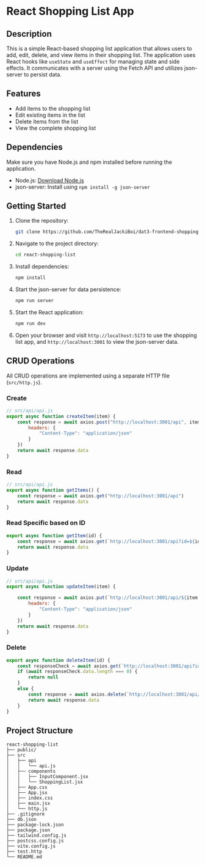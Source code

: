 # React Shopping List App

## Description

This is a simple React-based shopping list application that allows users to add, edit, delete, and view items in their shopping list. The application uses React hooks like `useState` and `useEffect` for managing state and side effects. It communicates with a server using the Fetch API and utilizes json-server to persist data.

## Features

- Add items to the shopping list
- Edit existing items in the list
- Delete items from the list
- View the complete shopping list

## Dependencies

Make sure you have Node.js and npm installed before running the application.

- Node.js: [Download Node.js](https://nodejs.org/)
- json-server: Install using `npm install -g json-server`

## Getting Started

1. Clone the repository:

    ```bash
    git clone https://github.com/TheRealJackiBoi/dat3-frontend-shoppinglist.git
    ```

2. Navigate to the project directory:

    ```bash
    cd react-shopping-list
    ```

3. Install dependencies:

    ```bash
    npm install
    ```

4. Start the json-server for data persistence:

    ```bash
    npm run server
    ```

5. Start the React application:

    ```bash
    npm run dev
    ```

6. Open your browser and visit `http://localhost:5173` to use the shopping list app, and `http://localhost:3001` to view the json-server data.

## CRUD Operations

All CRUD operations are implemented using a separate HTTP file (`src/http.js`).


### Create

```javascript
// src/api/api.js
export async function createItem(item) {
    const response = await axios.post("http://localhost:3001/api", item, {
        headers: {
            "Content-Type": "application/json"
        }
    })
    return await response.data
}
```

### Read

```javascript
// src/api/api.js
export async function getItems() {
    const response = await axios.get("http://localhost:3001/api")
    return await response.data
}
```

### Read Specific based on ID

```javascript
export async function getItem(id) {
    const response = await axios.get(`http://localhost:3001/api?id=${id}`)
    return await response.data
}
```

### Update

```javascript
// src/api/api.js
export async function updateItem(item) {

    const response = await axios.put(`http://localhost:3001/api/${item.id}`, item, {
        headers: {
            "Content-Type": "application/json"
        }
    })
    return await response.data
}
```


### Delete

```javascript
export async function deleteItem(id) {
    const responseCheck = await axios.get(`http://localhost:3001/api?id=${id}`)
    if (await responseCheck.data.length === 0) {
        return null
    }
    else {
        const response = await axios.delete(`http://localhost:3001/api/${id}`)
        return await response.data
    }
}
```

## Project Structure

```
react-shopping-list
├── public/
├── src
│   ├── api
│   │   └── api.js
│   ├── components
│   │   ├── InputComponent.jsx
│   │   └── ShoppingList.jsx
│   ├── App.css
│   ├── App.jsx
│   ├── index.css
│   ├── main.jsx
│   └── http.js
├── .gitignore
├── db.json
├── package-lock.json
├── package.json
├── tailwind.config.js
├── postcss.config.js
├── vite.config.js
├── test.http
└── README.md

```